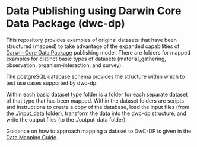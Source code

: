 # Data Publishing using Darwin Core Data Package (dwc-dp)
This repository provides examples of original datasets that have been structured (mapped) to take advantage of the expanded capabilities of [Darwin Core Data Package](https://gbif.github.io/dwc-dp/) publishing model. There are folders for mapped examples for distinct basic types of datasets (material_gathering, observation, organism-interaction, and survey).

The postgreSQL [database schema](./gbif/dwc_dp_schema.sql) provides the structure within which to test use cases supported by dwc-dp. 

Within each basic dataset type folder is a folder for each separate dataset of that type that has been mapped. Within the dataset folders are scripts and instructions to create a copy of the database, load the input files (from the ./input_data folder), transform the data into the dwc-dp structure, and write the output files (to the ./output_data folder).

Guidance on how to approach mapping a dataset to DwC-DP is given in the [Data Mapping Guide](https://gbif.github.io/dwc-dp-examples/data-mapping-guide.html).
